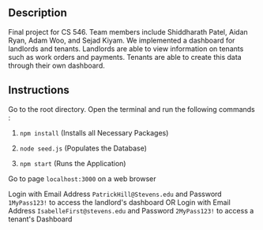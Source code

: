 ## Description

Final project for CS 546. Team members include Shiddharath Patel, Aidan Ryan, Adam Woo, and Sejad Kiyam. We implemented a dashboard for landlords and tenants. Landlords are able to view information on tenants such as work orders and payments. Tenants are able to create this data through their own dashboard. 

## Instructions

Go to the root directory. Open the terminal and run the following commands :

1) `npm install`
(Installs all Necessary Packages)

2) `node seed.js`
(Populates the Database)

3) `npm start`
(Runs the Application)

Go to page `localhost:3000` on a web browser

Login with Email Address `PatrickHill@Stevens.edu` and Password `1MyPass123!` to access the landlord's dashboard
OR
Login with Email Address `IsabelleFirst@stevens.edu` and Password `2MyPass123!` to access a tenant's Dashboard
